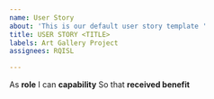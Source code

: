 ```yaml
---
name: User Story
about: 'This is our default user story template '
title: USER STORY <TITLE>
labels: Art Gallery Project
assignees: RQISL

---
```


As **role** I can **capability** So that **received benefit**
